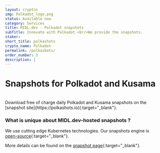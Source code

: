 ```yaml
---
layout: cryptos
img: Polkadot_logo.png
status: Available now
category: Services
title: MIDL.dev - Polkadot snapshots
subTitle: Innovate with Polkadot.<br/>We provide the snapshots.
staker: 
short_title: polkashots
crypto_name: Polkadot
permalink: /polkashots/
order_number: 3
description: | 
---
```


# Snapshots for Polkadot and Kusama
<br>
Download free of charge daily Polkadot and Kusama snapshots on the [snapshot site](https://polkashots.io){:target="_blank"}.

<br>

### What is unique about MIDL.dev-hosted snapshots ?

We use cutting edge Kubernetes technologies. Our snapshots engine is [open-source](https://github.com/midl-dev/polkadot-snapshot-generator){:target="_blank"}.


More details can be found on the [snapshot page](https://polkashots.io/getting-started/){:target="_blank"}.

